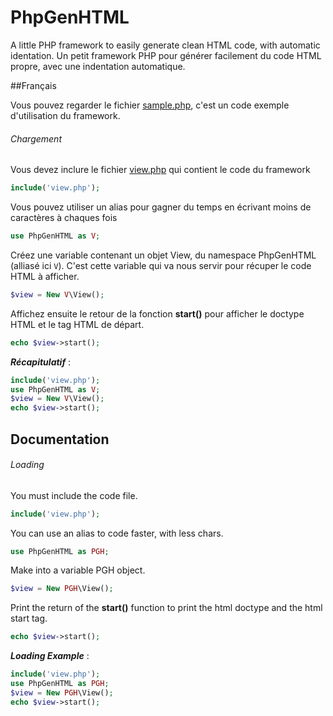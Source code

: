# PhpGenHTML
A little PHP framework to easily generate clean HTML code, with automatic identation.
Un petit framework PHP pour générer facilement du code HTML propre, avec une indentation automatique.








##Français

Vous pouvez regarder le fichier [sample.php](https://github.com/Drulac/PhpGenHTML/blob/master/sample.php), c'est un code exemple d'utilisation du framework.

###### Chargement
Vous devez inclure le fichier [view.php](https://github.com/Drulac/PhpGenHTML/blob/master/view.php) qui contient le code du framework
```php
include('view.php');
```
Vous pouvez utiliser un alias pour gagner du temps en écrivant moins de caractères à chaques fois
```php
use PhpGenHTML as V;
```
Créez une variable contenant un objet View, du namespace PhpGenHTML (alliasé ici `V`). C'est cette variable qui va nous servir pour récuper le code HTML à afficher.
```php
$view = New V\View();
```
Affichez ensuite le retour de la fonction **start()** pour afficher le doctype HTML et le tag HTML de départ.
```php
echo $view->start();
```

**_Récapitulatif_** :
```php
include('view.php');
use PhpGenHTML as V;
$view = New V\View();
echo $view->start();
```

















## Documentation
###### Loading
You must include the code file.
```php
include('view.php');
```
You can use an alias to code faster, with less chars.
```php
use PhpGenHTML as PGH;
```
Make into a variable PGH object.
```php
$view = New PGH\View();
```
Print the return of the **start()** function to print the html doctype and the html start tag.
```php
echo $view->start();
```

**_Loading Example_** :
```php
include('view.php');
use PhpGenHTML as PGH;
$view = New PGH\View();
echo $view->start();
```
